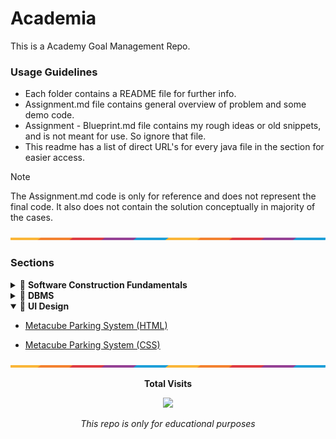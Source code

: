 # Academia
This is a Academy Goal Management Repo. <br>

### Usage Guidelines
- Each folder contains a README file for further info.
- Assignment.md file contains general overview of problem and some demo code.
- Assignment - Blueprint.md file contains my rough ideas or old snippets, and is not meant for use. So ignore that file.
- This readme has a list of direct URL's for every java file in the section for easier access.

> [!note]
> The Assignment.md code is only for reference and does not represent the final code.
> It also does not contain the solution conceptually in majority of the cases.

![](https://github.com/Gamedemons/Gamedemons/blob/main/Resources/waxline.png)

### Sections

<details>
<summary>🧩 <b>Software Construction Fundamentals</b></summary>
  
- [Shopping Cart](https://github.com/metacube-manthan-rajoria/Assignments/blob/main/001%20-%20Software%20Construction%20Fundamentals%20-%20GET/Chapter%20001%20-%20Software%20Construction%20Fundamental%20Overview/Assignment.java)

- [HexCalc](https://github.com/metacube-manthan-rajoria/Assignments/blob/main/001%20-%20Software%20Construction%20Fundamentals%20-%20GET/Chapter%20002%20-%20Static%20Checking%20and%20Code%20Review/Assignment%201/Assignment.java)

- [Job Scheduler](https://github.com/metacube-manthan-rajoria/Assignments/blob/main/001%20-%20Software%20Construction%20Fundamentals%20-%20GET/Chapter%20002%20-%20Static%20Checking%20and%20Code%20Review/Assignment%202/Assignment.java)

- [String Manipulation](https://github.com/metacube-manthan-rajoria/Assignments/blob/main/001%20-%20Software%20Construction%20Fundamentals%20-%20GET/Chapter%20003%20-%20Software%20Specifications/Assignment%201/Assignment.java)

- [Class Marksheet](https://github.com/metacube-manthan-rajoria/Assignments/blob/main/001%20-%20Software%20Construction%20Fundamentals%20-%20GET/Chapter%20003%20-%20Software%20Specifications/Assignment%202/Assignment.java)

- [Area Calculator](https://github.com/metacube-manthan-rajoria/Assignments/blob/main/001%20-%20Software%20Construction%20Fundamentals%20-%20GET/Chapter%20003%20-%20Software%20Specifications/Assignment%203/Assignment.java)

- [ArrOperation](https://github.com/metacube-manthan-rajoria/Assignments/blob/main/001%20-%20Software%20Construction%20Fundamentals%20-%20GET/Chapter%20004%20-%20Test%20Driven%20Development%20and%20Junit/ArrOperation.java)

- [MathOperations](https://github.com/metacube-manthan-rajoria/Assignments/blob/main/001%20-%20Software%20Construction%20Fundamentals%20-%20GET/Chapter%20005%20-%20Recursion/Assignment%201/MathOperations.java)

- [RecursiveSearch](https://github.com/metacube-manthan-rajoria/Assignments/blob/main/001%20-%20Software%20Construction%20Fundamentals%20-%20GET/Chapter%20005%20-%20Recursion/Assignment%202/RecursiveSearch.java)

- [ChessBoard](https://github.com/metacube-manthan-rajoria/Assignments/blob/main/001%20-%20Software%20Construction%20Fundamentals%20-%20GET/Chapter%20005%20-%20Recursion/Assignment%203/ChessBoard.java)

- [IntSet](https://github.com/metacube-manthan-rajoria/Assignments/blob/main/001%20-%20Software%20Construction%20Fundamentals%20-%20GET/Chapter%20006%20-%20Abstract%20and%20Concrete%20Data%20Types/Assignment%201/Assignment.java)

- [PolyOperation](https://github.com/metacube-manthan-rajoria/Assignments/blob/main/001%20-%20Software%20Construction%20Fundamentals%20-%20GET/Chapter%20006%20-%20Abstract%20and%20Concrete%20Data%20Types/Assignment%202/Assignment.java)

- [Matrix](https://github.com/metacube-manthan-rajoria/Assignments/blob/main/001%20-%20Software%20Construction%20Fundamentals%20-%20GET/Chapter%20007%20-%20Using%20Invariants%20in%20Design%20and%20Implementation%20of%20ADTs/Matrix.java)

- [Organization](https://github.com/metacube-manthan-rajoria/Assignments/blob/main/001%20-%20Software%20Construction%20Fundamentals%20-%20GET/Chapter%20008%20-%20Inheritance%20and%20Composition/Organization.java)

- [Shape Factory](https://github.com/metacube-manthan-rajoria/Assignments/blob/main/001%20-%20Software%20Construction%20Fundamentals%20-%20GET/Chapter%20009%20-%20Factory%20For%20ADT/Main.java)
</details>

<details>
<summary>💾 <b>DBMS</b></summary>

- [StoreFront ER Diagram](https://github.com/metacube-manthan-rajoria/Assignments/blob/main/002%20-%20DBMS/Chapter%20001%20-%20Introduction%20to%20DBMS/StoreFront.svg)

- [StoreFront Database Queries](https://github.com/metacube-manthan-rajoria/Assignments/blob/main/002%20-%20DBMS/Chapter%20002%20-%20SQL%20Commands%20%26%20Joins/README.md)

- [StoreFront JDBC](https://github.com/metacube-manthan-rajoria/Assignments/blob/main/002%20-%20DBMS/Chapter%20003%20-%20JDBC/JDBC/app/src/main/java/jdbc/App.java)

- [StoreFront Queries](https://github.com/metacube-manthan-rajoria/Assignments/blob/main/002%20-%20DBMS/Chapter%20004%20-%20SQL%20Constraints%2C%20Functions%20%26%20Views/Queries.sql)

- [StoreFront StoredProcedures](https://github.com/metacube-manthan-rajoria/Assignments/blob/main/002%20-%20DBMS/Chapter%20005%20-%20Best%20Practices%20%26%20Implementation/Queries.sql)

</details>

<details open>
<summary>💾 <b>UI Design</b></summary>

- [Metacube Parking System (HTML)](https://github.com/metacube-manthan-rajoria/GET_003_Chapter_001/tree/Chapter_001)

- [Metacube Parking System (CSS)](https://github.com/metacube-manthan-rajoria/GET_003_Chapter_001/tree/Chapter_002)

</details>

![](https://github.com/Gamedemons/Gamedemons/blob/main/Resources/waxline.png)

<p align="center">
    <b>Total Visits</b>
</p>
<p align="center">
  <a href="https://github.com/Gamedemons/Gamedemons">
    <img src="https://count.getloli.com/@metacube-manthan?name=metacube-manthan&theme=booru-helltaker&padding=7&offset=0&align=top&scale=1.1&pixelated=0&darkmode=auto"/>
  </a>
</p>
<p align="center">
    <i>This repo is only for educational purposes</i>
</p>

